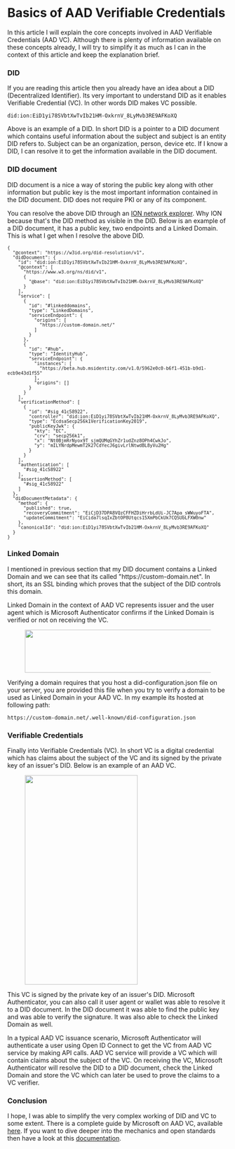 # Basics of AAD Verifiable Credentials
<!-- wp:paragraph -->
<p>In this article I will explain the core concepts involved in AAD Verifiable Credentials (AAD VC). Although there is plenty of information available on these concepts already, I will try to simplify it as much as I can in the context of this article and keep the explanation brief. </p>
<!-- /wp:paragraph -->

<!-- wp:heading {"level":3} -->
<h3>DID</h3>
<!-- /wp:heading -->

<!-- wp:paragraph -->
<p>If you are reading this article then you already have an idea about a DID (Decentralized Identifier). Its very important to understand DID as it enables Verifiable Credential (VC). In other words DID makes VC possible. </p>
<!-- /wp:paragraph -->

<!-- wp:code -->
<pre class="wp-block-code"><code>did:ion:EiD1yi78SVbtXwTvIb21HM-OxkrnV_8LyMvb3RE9AFKoXQ</code></pre>
<!-- /wp:code -->

<!-- wp:paragraph -->
<p>Above is an example of a DID. In short DID is a pointer to a DID document which contains useful information about the subject and subject is an entity DID refers to. Subject can be an organization, person, device etc. If I know a DID, I can resolve it to get the information available in the DID document.</p>
<!-- /wp:paragraph -->

<!-- wp:heading {"level":3} -->
<h3>DID document</h3>
<!-- /wp:heading -->

<!-- wp:paragraph -->
<p>DID document is a nice a way of storing the public key along with other information but public key is the most important information contained in the DID document. DID does not require PKI or any of its component. </p>
<!-- /wp:paragraph -->

<!-- wp:paragraph -->
<p>You can resolve the above DID through an <a href="https://identity.foundation/ion/explorer/">ION network explorer</a>. Why ION because that's the DID method as visible in the DID. Below is an example of a DID document, it has a public key, two endpoints and a Linked Domain.  This is what I get when I resolve the above DID.</p>
<!-- /wp:paragraph -->

<!-- wp:code {"style":{"typography":{"fontSize":"12px"}}} -->
<pre class="wp-block-code" style="font-size:12px"><code>{
  "@context": "https://w3id.org/did-resolution/v1",
  "didDocument": {
    "id": "did:ion:EiD1yi78SVbtXwTvIb21HM-OxkrnV_8LyMvb3RE9AFKoXQ",
    "@context": &#91;
      "https://www.w3.org/ns/did/v1",
      {
        "@base": "did:ion:EiD1yi78SVbtXwTvIb21HM-OxkrnV_8LyMvb3RE9AFKoXQ"
      }
    ],
    "service": &#91;
      {
        "id": "#linkeddomains",
        "type": "LinkedDomains",
        "serviceEndpoint": {
          "origins": &#91;
            "https://custom-domain.net/"
          ]
        }
      },
      {
        "id": "#hub",
        "type": "IdentityHub",
        "serviceEndpoint": {
          "instances": &#91;
            "https://beta.hub.msidentity.com/v1.0/5962e0c0-b6f1-451b-b9d1-ecb9e43d1f55"
          ],
          "origins": &#91;]
        }
      }
    ],
    "verificationMethod": &#91;
      {
        "id": "#sig_41c58922",
        "controller": "did:ion:EiD1yi78SVbtXwTvIb21HM-OxkrnV_8LyMvb3RE9AFKoXQ",
        "type": "EcdsaSecp256k1VerificationKey2019",
        "publicKeyJwk": {
          "kty": "EC",
          "crv": "secp256k1",
          "x": "Nt0BjmRrNyox9T_sjmQUMqGYhZr1udZnz8OPh4CwkJo",
          "y": "mILYNrdpMewmT2k27CdYecJ6givLrlNtwdBL8yVu2Hg"
        }
      }
    ],
    "authentication": &#91;
      "#sig_41c58922"
    ],
    "assertionMethod": &#91;
      "#sig_41c58922"
    ]
  },
  "didDocumentMetadata": {
    "method": {
      "published": true,
      "recoveryCommitment": "EiCjD37DPA8VQzCFFHZDiHrrbLdUi-JC7Apa_sWWuyoFTA",
      "updateCommitment": "EiCida7lsqIxZbtOP8Utqcs15XmPbCkUk7CQSUbLFXW0nw"
    },
    "canonicalId": "did:ion:EiD1yi78SVbtXwTvIb21HM-OxkrnV_8LyMvb3RE9AFKoXQ"
  }
}</code></pre>
<!-- /wp:code -->

<!-- wp:heading {"level":3} -->
<h3>Linked Domain</h3>
<!-- /wp:heading -->

<!-- wp:paragraph -->
<p>I mentioned in previous section that my DID document contains a Linked Domain and we can see that its called "https://custom-domain.net". In short, its an SSL binding which proves that the subject of the DID controls this domain.</p>
<!-- /wp:paragraph -->

<!-- wp:paragraph -->
<p>Linked Domain in the context of AAD VC represents issuer and the user agent which is Microsoft Authenticator confirms if the Linked Domain is verified or not on receiving the VC.</p>
<!-- /wp:paragraph -->

<!-- wp:image {"id":71,"width":514,"height":98,"sizeSlug":"large","linkDestination":"none"} -->
<figure class="wp-block-image size-large is-resized"><img src="https://sabih114253105.files.wordpress.com/2022/03/linked-domain.png?w=762" alt="" class="wp-image-71" width="514" height="98"/></figure>
<!-- /wp:image -->

<!-- wp:paragraph -->
<p>Verifying a domain requires that you host a did-configuration.json file on your server, you are provided this file when you try to verify a domain to be used as Linked Domain in your AAD VC. In my example its hosted at following path:</p>
<!-- /wp:paragraph -->

<!-- wp:code -->
<pre class="wp-block-code"><code>https:&#47;&#47;custom-domain.net/.well-known/did-configuration.json</code></pre>
<!-- /wp:code -->

<!-- wp:heading {"level":3} -->
<h3>Verifiable Credentials</h3>
<!-- /wp:heading -->

<!-- wp:paragraph -->
<p>Finally into Verifiable Credentials (VC). In short VC is a digital credential which has claims about the subject of the VC and its signed by the private key of an issuer's DID. Below is an example of an AAD VC.</p>
<!-- /wp:paragraph -->

<!-- wp:image {"id":66,"width":257,"height":478,"sizeSlug":"large","linkDestination":"none","style":{"color":{}},"className":"is-style-default"} -->
<figure class="wp-block-image size-large is-resized is-style-default"><img src="https://sabih114253105.files.wordpress.com/2022/03/aad-vc.jpeg?w=549" alt="" class="wp-image-66" width="257" height="478"/></figure>
<!-- /wp:image -->

<!-- wp:group -->
<div class="wp-block-group"><!-- wp:paragraph -->
<p>This VC is signed by the private key of an issuer's DID. Microsoft Authenticator, you can also call it user agent or wallet was able to resolve it to a DID document. In the DID document it was able to find the public key and was able to verify the signature. It was also able to check the Linked Domain as well.</p>
<!-- /wp:paragraph -->

<!-- wp:paragraph -->
<p>In a typical AAD VC issuance scenario, Microsoft Authenticator will authenticate a user using Open ID Connect to get the VC from AAD VC service by making API calls. AAD VC service will provide a VC which will contain claims about the subject of the VC. On receiving the VC, Microsoft Authenticator will resolve the DID to a DID document, check the Linked Domain and store the VC which can later be used to prove the claims to a VC verifier.</p>
<!-- /wp:paragraph --></div>
<!-- /wp:group -->

<!-- wp:heading {"level":3} -->
<h3>Conclusion</h3>
<!-- /wp:heading -->

<!-- wp:paragraph -->
<p>I hope, I was able to simplify the very complex working of DID and VC to some extent. There is a complete guide by Microsoft on AAD VC, available <a href="https://docs.microsoft.com/en-us/azure/active-directory/verifiable-credentials/" data-type="URL" data-id="https://docs.microsoft.com/en-us/azure/active-directory/verifiable-credentials/">here</a>. If you want to dive deeper into the mechanics and open standards then have a look at this <a href="https://www.w3.org/TR/did-core/" data-type="URL" data-id="https://www.w3.org/TR/did-core/">documentation</a>.</p>
<!-- /wp:paragraph -->
